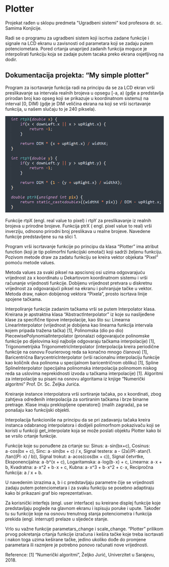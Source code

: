# Plotter

Projekat rađen u sklopu predmeta "Ugradbeni sistemi" kod profesora dr. sc. Samima Konjicije.

Radi se o programu za ugradbeni sistem koji iscrtva zadane funkcije i signale na LCD ekranu u zavisnosti od parametara koji se zadaju putem potenciometara. Pored crtanja unaprijed zadanih funkcija moguce je interpolirati funkciju koja se zadaje putem tacaka preko ekrana osjetljivog na dodir.

## Dokumentacija projekta: “My simple plotter”

Program za iscrtavanje funkcija radi na principu da se za LCD ekran vrši preslikavanje sa intervala realnih brojeva u opsegu \[-a, a) (gdje a predstavlja prirodan broj kao opseg koji se prikazuje u koordinatnom sistemu) na interval \[0, DIM) (gdje je DIM veličina ekrana na koji se vrši iscrtavanje funkcija, u našem slučaju to je 240 piksela).


![AAAAAAAAAAAAAAAAAAAA](images/Functions.png)

Funkcije rtpX (engl. real value to pixel) i rtpY za preslikavanje iz realnih brojeva u prirodne brojeve.
Funkcija ptrX ( engl. pixel value to real) vrši inverziju, odnosno prirodni broj preslikava u realne brojeve. Navedene funkcije predstavljene su na slici 1.

Program vrši iscrtavanje funkcije po principu da klasa “Plotter” ima atribut function (koji je tip polimorfni funkcijski omotač) koji sadrži željenu funkciju. Pozivom metode draw za zadatu funkciju se kreira vektor objekata “Pixel” pomoću metode values.

Metoda values za svaki piksel na apscisnoj osi uzima odgovarajuću vrijednost za x koordinatu u Dekartovom koordinatnom sistemu i vrši računanje vrijednosti funkcije. Dobijenu vrijednost pretvara u diskretnu vrijednost za odgovarajući piksel na ekranu i pohranjuje tačke u vektor.
Metoda draw, nakon dobijenog vektora “Pixela”, prosto iscrtava linije spojene tačkama.


Interpoliranje funkcije zadanim tačkama vrši se putem Interpolator klasa. Kreirana je apstraktna klasa “AbstractInterpolator” iz koje su naslijeđene klase za specifične tipove interpolacije, kao što su:
Linearna LinearInterpolator (vrijednost je dobijena kao linearna funkcija intervala kojem pripada tražena tačka) [1],
Polinomska (dio po dio) PiecewisePolynomialInterpolator (pronalazi odgovarajuće polinomske funkcije po dijelovima koji najbolje odgovaraju tačkama interpolacije) [1],
Trigonometrijska TrigonometricInterpolator (interpolacija kreira periodične funkcije na osnovu Fourierovog reda sa konačno mnogo članova) [1],
Baricentrična BarycentricInterpolator (vrši racionalnu interpolaciju funkcije kao količnik dva polinoma u specijalnom baricentričnom obliku) [1],
Spline SplineInterpolator (specijalna polinomska interpolacija polinomom niskog reda sa uslovima neprekidnosti izvoda u tačkama interpolacije) [1].
Algoritmi za interpolacije su pisani na osnovu algoritama iz knjige “Numerički algoritmi” Prof. Dr. Sc. Željka Jurića.

Kreiranje instance interpolatora vrši sortiranje tačaka, po x koordinati, zbog zahtjeva određenih interpolacija za sortiranim tačkama i brze binarne pretrage. Klase imaju preklopljene operatore() (malih zagrada), pa se ponašaju kao funkcijski objekti.

Interpolacija funkcioniše na principu da se pri zadavanju tačaka kreira instanca odabranog interpolatora i dodijeli polimorfnom pokazivaču koji se koristi u funkciji get_interpolate koja se može poslati objektu Plotter kako bi se vrsilo crtanje funkcije.

Funkcije koje su ponuđene za crtanje su:
Sinus: a۰sin(bx+c),
Cosinus:  a۰cos(bx + c),
Sinc: a۰sin(bx + c) / x,
Signal testera: a - (2a)/PI۰atan(1. /tan((PI۰x) / b)),
Signal trokut: a۰acos(cos(bx + c)),
Signal četvrtke,
Eksponencijalna: a۰b^(x + c),
Logaritamska: a۰log(b۰x) + c,
Linearna: a۰x + b,
Kvadratna: a۰x^2 + b۰x + c,
Kubna: a۰x^3 + b۰x^2 + c۰x,
Recipročna funkcija: a / x + b.

U navedenim izrazima a, b i c predstavljaju parametre čije se vrijednosti zadaju putem potenciometara i za svaku funkciju se posebno adaptiraju kako bi prikazani graf bio reprezentativan.

Za korisnički interfejs (engl. user interface) su kreirane displej funkcije koje predstavljaju poglede na glavnom ekranu i ispisuju poruke i upute. Također tu su funkcije koje na osnovu trenutnog stanja potenciometra i funkcija prekida (engl. interrupt) prelaze u sljedeće stanje.

Vrlo su važne funkcije parametars_change i scale_change. “Plotter” prilikom prvog pokretanja crtanja funkcije izračuna i kešira tačke koje treba iscrtavati i nakon toga uzima keširane tačke, jedino ukoliko dođe do promjene parametara ili razmjere je potrebno ponovo računati nove vrijednosti.



Reference:
[1] “Numerički algoritmi”, Željko Jurić, Univerzitet u Sarajevu, 2018.
